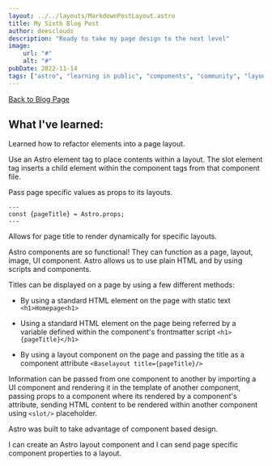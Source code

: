 ```yaml
---
layout: ../../layouts/MarkdownPostLayout.astro
title: My Sixth Blog Post
author: deesclouds
description: "Ready to take my page design to the next level"
image: 
    url: "#"
    alt: "#"
pubDate: 2022-11-14
tags: ["astro", "learning in public", "components", "community", "layouts", "slot", "nesting"]
---
```

<a href="/blog">Back to Blog Page</a>

## What I've learned:

Learned how to refactor elements into a page layout.

Use an Astro </slot> element tag to place contents within a layout.
The slot element tag inserts a child element within the component tags from that component file.

Pass page specific values as props to its layouts.
```
---
const {pageTitle} = Astro.props;
---
```

Allows for page title to render dynamically for specific layouts.

Astro components are so functional! They can function as a page, layout, image, UI component.
Astro allows us to use plain HTML and by using scripts and components. 

Titles can be displayed on a page by using a few different methods:

- By using a standard HTML element on the page with static text ```<h1>Homepage<h1>```

- Using a standard HTML element on the page being referred by a variable defined within the component's frontmatter script ```<h1>{pageTitle}</h1>```

- By using a layout component on the page and passing the title as a component attribute ```<Baselayout title={pageTitle}/>```


Information can be passed from one component to another by importing a UI component and rendering it in the template of another component, passing props to a component where its rendered by a component's attribute, sending HTML content to be rendered within another component using ```<slot/>``` placeholder.

Astro was built to take advantage of component based design.

I can create an Astro layout component and I can send page specific component properties to a layout. 





